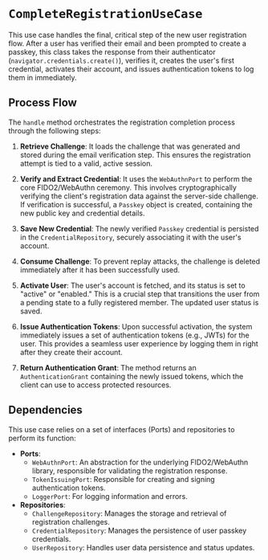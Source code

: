 # `CompleteRegistrationUseCase`

This use case handles the final, critical step of the new user registration flow. After a user has verified their email and been prompted to create a passkey, this class takes the response from their authenticator (`navigator.credentials.create()`), verifies it, creates the user's first credential, activates their account, and issues authentication tokens to log them in immediately.

## Process Flow

The `handle` method orchestrates the registration completion process through the following steps:

1.  **Retrieve Challenge**: It loads the challenge that was generated and stored during the email verification step. This ensures the registration attempt is tied to a valid, active session.

2.  **Verify and Extract Credential**: It uses the `WebAuthnPort` to perform the core FIDO2/WebAuthn ceremony. This involves cryptographically verifying the client's registration data against the server-side challenge. If verification is successful, a `Passkey` object is created, containing the new public key and credential details.

3.  **Save New Credential**: The newly verified `Passkey` credential is persisted in the `CredentialRepository`, securely associating it with the user's account.

4.  **Consume Challenge**: To prevent replay attacks, the challenge is deleted immediately after it has been successfully used.

5.  **Activate User**: The user's account is fetched, and its status is set to "active" or "enabled." This is a crucial step that transitions the user from a pending state to a fully registered member. The updated user status is saved.

6.  **Issue Authentication Tokens**: Upon successful activation, the system immediately issues a set of authentication tokens (e.g., JWTs) for the user. This provides a seamless user experience by logging them in right after they create their account.

7.  **Return Authentication Grant**: The method returns an `AuthenticationGrant` containing the newly issued tokens, which the client can use to access protected resources.

## Dependencies

This use case relies on a set of interfaces (Ports) and repositories to perform its function:

*   **Ports**:
    *   `WebAuthnPort`: An abstraction for the underlying FIDO2/WebAuthn library, responsible for validating the registration response.
    *   `TokenIssuingPort`: Responsible for creating and signing authentication tokens.
    *   `LoggerPort`: For logging information and errors.
*   **Repositories**:
    *   `ChallengeRepository`: Manages the storage and retrieval of registration challenges.
    *   `CredentialRepository`: Manages the persistence of user passkey credentials.
    *   `UserRepository`: Handles user data persistence and status updates.
